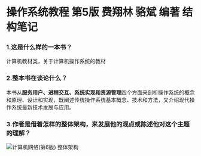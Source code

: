 # 操作系统教程 第5版 费翔林 骆斌 编著 结构笔记

### 1.这是什么样的一本书？

计算机教材类，关于计算机操作系统的教材

### 2.整本书在谈论什么？

本书从**服务用户、进程交互、系统实现和资源管理**四个方面来剖析操作系统的概念和原理、设计和实现，既阐述传统操作系统基本概念、技术和方法，又介绍现代操作系统最新技术发展与应用。

### 3.作者是借着怎样的整体架构，来发展他的观点或陈述他对这个主题的理解？

![计算机网络(第6版) 整体架构](https://ws4.sinaimg.cn/large/006tKfTcgy1fqzpwg5p8cj31b60yo0we.jpg)

